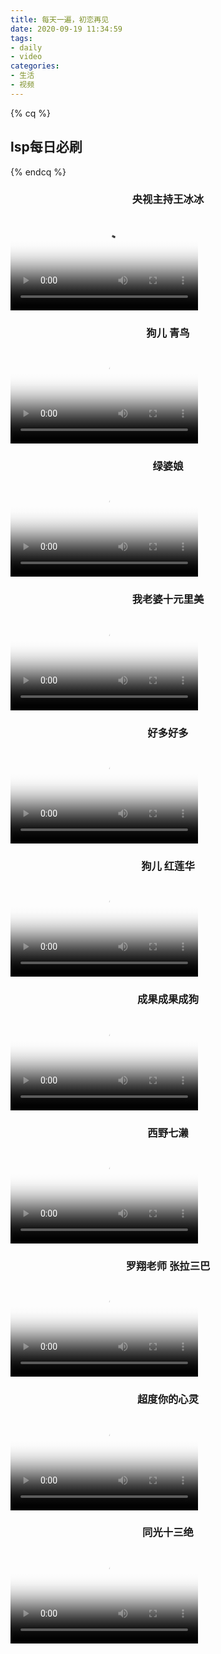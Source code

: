 ```yaml
---
title: 每天一遍，初恋再见
date: 2020-09-19 11:34:59
tags: 
- daily
- video
categories: 
- 生活
- 视频
---
```


{% cq %}
## **lsp每日必刷**
{% endcq %}

<!-- more --> 
### **<center>央视主持王冰冰</center>**
<video src="http://file.panjiangtao.cn/wangbingbing.mp4" type="video/mp4"  poster="http://file.panjiangtao.cn/wangbingbing.jpg" controls="controls">
 4     <p>你的浏览器不支持video标签.</p>
 5 </video>


### **<center>狗儿 青鸟</center>**
<video src="http://file.panjiangtao.cn/qingniao.mp4" type="video/mp4"  poster="http://file.panjiangtao.cn/qingniao.jpg" controls="controls">
 4     <p>你的浏览器不支持video标签.</p>
 5 </video>


### **<center>绿婆娘</center>**
 <video src="http://file.panjiangtao.cn/wufa.mp4" type="video/mp4"  poster="http://file.panjiangtao.cn/wufa.jpg" controls="controls">
 4     <p>你的浏览器不支持video标签.</p>
 5 </video>


### **<center>我老婆十元里美</center>**
<video src="http://file.panjiangtao.cn/shiyuan.mp4" type="video/mp4"  poster="http://file.panjiangtao.cn/shiyuan.jpg" controls="controls">
 4     <p>你的浏览器不支持video标签.</p>
 5 </video>


### **<center>好多好多</center>**
<video src="http://file.panjiangtao.cn/oumei.mp4" type="video/mp4"  poster="http://file.panjiangtao.cn/oumei.jpg" controls="controls">
 4     <p>你的浏览器不支持video标签.</p>
 5 </video>


### **<center>狗儿 红莲华</center>**
 <video src="http://file.panjiangtao.cn/honglianhua.mp4" type="video/mp4"  poster="http://file.panjiangtao.cn/honglianhua.jpg" controls="controls">
 4     <p>你的浏览器不支持video标签.</p>
 5 </video>


### **<center>成果成果成狗</center>**
 <video src="http://file.panjiangtao.cn/gouge.mp4" type="video/mp4"  poster="http://file.panjiangtao.cn/gouge.jpg" controls="controls">
 4     <p>你的浏览器不支持video标签.</p>
 5 </video>


### **<center>西野七濑</center>**
 <video src="http://file.panjiangtao.cn/xiye.mp4" type="video/mp4"  poster="http://file.panjiangtao.cn/xiye.jpg" controls="controls">
 4     <p>你的浏览器不支持video标签.</p>
 5 </video>


### **<center>罗翔老师 张拉三巴</center>**
<video src="http://file.panjiangtao.cn/zhangsan.mp4" type="video/mp4"  poster="http://file.panjiangtao.cn/zhangsan.jpg" controls="controls">
 4     <p>你的浏览器不支持video标签.</p>
 5 </video>


### **<center>超度你的心灵</center>**
<video src="http://file.panjiangtao.cn/fuoxi.mp4" type="video/mp4"  poster="http://file.panjiangtao.cn/fuoxi.jpg" controls="controls">
 4     <p>你的浏览器不支持video标签.</p>
 5 </video>


### **<center>同光十三绝</center>**
 <video src="http://file.panjiangtao.cn/shisanjue.mp4" type="video/mp4"  poster="http://file.panjiangtao.cn/shisanjue.jpg" controls="controls">
 4     <p>你的浏览器不支持video标签.</p>
 5 </video>